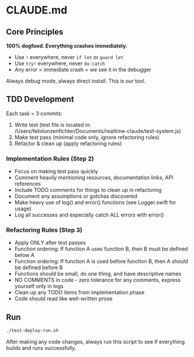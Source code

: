 # CLAUDE.md

## Core Principles

**100% dogfood. Everything crashes immediately.**

- Use `!` everywhere, never `if let` or `guard let`
- Use `try!` everywhere, never `do-catch`
- Any error = immediate crash = we see it in the debugger

Always debug mode, always direct install. This is our tool.

## TDD Development

Each task = 3 commits:
1. Write test (test file is located in: /Users/felixlunzenfichter/Documents/realtime-claude/test-system.js)
2. Make test pass (minimal code only, ignore refactoring rules)
3. Refactor & clean up (apply refactoring rules)

### Implementation Rules (Step 2)
- Focus on making test pass quickly
- Comment heavily mentioning resources, documentation links, API references
- Include TODO comments for things to clean up in refactoring
- Document any assumptions or gotchas discovered
- Make heavy use of log() and error() functions (see Logger.swift for usage)
- Log all successes and especially catch ALL errors with error()

### Refactoring Rules (Step 3)
- Apply ONLY after test passes
- Function ordering: If function A uses function B, then B must be defined below A
- Function ordering: If function A is used before function B, then A should be defined before B
- Functions should be small, do one thing, and have descriptive names
- NO COMMENTS in code - zero tolerance for any comments, express yourself only in logs
- Clean up any TODO items from implementation phase
- Code should read like well-written prose

## Run

```bash
./test-deploy-run.sh
```

After making any code changes, always run this script to see if everything builds and runs successfully.

